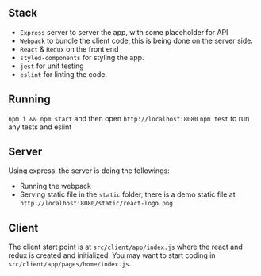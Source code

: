 ## Stack
- `Express` server to server the app, with some placeholder for API 
- `Webpack` to bundle the client code, this is being done on the server side. 
- `React` & `Redux` on the front end 
- `styled-components` for styling the app. 
- `jest` for unit testing
- `eslint` for linting the code. 

## Running
`npm i && npm start` and then open `http://localhost:8080`
`npm test` to run any tests and eslint

## Server
Using express, the server is doing the followings:
- Running the webpack 
- Serving static file in the `static` folder, there is a demo static file at `http://localhost:8080/static/react-logo.png`

## Client
The client start point is at `src/client/app/index.js` where the react and redux is created and initialized. You may want to start coding in `src/client/app/pages/home/index.js`.